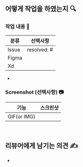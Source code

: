 ## 어떻게 작업을 하였는지 🔍

### 작업 내용 📝

| 분류  | 선택사항    |
| ----- | ----------- |
| Issue | resolved: # |
| Figma |             |
| Xd    |             |

-

### Screenshot (선택사항) 📷

| 기능        | 스크린샷 |
| ----------- | -------- |
| GIF(or IMG) |          |

<br>

## 리뷰어에게 남기는 의견 ✍️

-